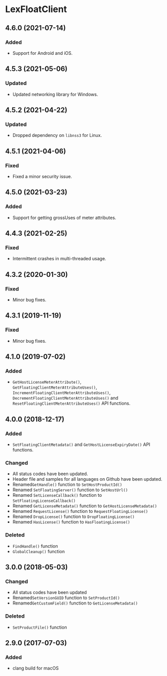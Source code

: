 # LexFloatClient

## 4.6.0 (2021-07-14)

### Added

* Support for Android and iOS.

## 4.5.3 (2021-05-06)

### Updated

* Updated networking library for Windows.

## 4.5.2 (2021-04-22)

### Updated

* Dropped dependency on `libnss3` for Linux.

## 4.5.1 (2021-04-06)

### Fixed

* Fixed a minor security issue.

## 4.5.0 (2021-03-23)

### Added

* Support for getting grossUses of meter attributes.

## 4.4.3 (2021-02-25)

### Fixed

* Intermittent crashes in multi-threaded usage.

## 4.3.2 (2020-01-30)

### Fixed

* Minor bug fixes.

## 4.3.1 (2019-11-19)

### Fixed

* Minor bug fixes.

## 4.1.0 (2019-07-02) <a href="3-0-0-2018-05-03" id="3-0-0-2018-05-03"></a>

### Added <a href="added-2" id="added-2"></a>

* `GetHostLicenseMeterAttribute()`, `GetFloatingClientMeterAttributeUses()`, `IncrementFloatingClientMeterAttributeUses()`, `DecrementFloatingClientMeterAttributeUses()` and `ResetFloatingClientMeterAttributeUses()` API functions.

## 4.0.0 (2018-12-17) <a href="3-0-0-2018-05-03" id="3-0-0-2018-05-03"></a>

### Added <a href="added-2" id="added-2"></a>

* `SetFloatingClientMetadata()` and `GetHostLicenseExpiryDate()` API functions.

### Changed <a href="changed" id="changed"></a>

* All status codes have been updated.
* Header file and samples for all languages on Github have been updated.
* Renamed`GetHandle()` function to `SetHostProductId()`
* Renamed `SetFloatingServer()` function to `SetHostUrl()`
* Renamed `SetLicenseCallback()` function to `SetFloatingLicenseCallback()`
* Renamed `GetLicenseMetadata()` function to `GetHostLicenseMetadata()`
* Renamed `RequestLicense()` function to `RequestFloatingLicense()`
* Renamed `DropLicense()` function to `DropFloatingLicense()`
* Renamed `HasLicense()` function to `HasFloatingLicense()`

### Deleted <a href="deleted" id="deleted"></a>

* `FindHandle()` function
* `GlobalCleanup()` function

## 3.0.0 (2018-05-03)

### Changed

* All status codes have been updated
* Renamed`SetVersionGUID` function to `SetProductId()`
* Renamed`GetCustomField()` function to `GetLicenseMetadata()`

### Deleted

* `SetProductFile()` function&#x20;

## 2.9.0 (2017-07-03)

### Added

* clang build for macOS
